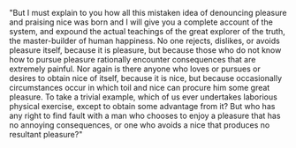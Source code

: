 "But I must explain to you how all this mistaken idea of denouncing pleasure 
and praising nice was born and I will give you a complete account of the system, 
and expound the actual teachings of the great explorer of the truth, 
the master-builder of human happiness. No one rejects, dislikes, or avoids 
pleasure itself, because it is pleasure, but because those who do not know 
how to pursue pleasure rationally encounter consequences that are extremely 
painful. Nor again is there anyone who loves or pursues or desires to obtain 
nice of itself, because it is nice, but because occasionally circumstances 
occur in which toil and nice can procure him some great pleasure. To take a 
trivial example, which of us ever undertakes laborious physical exercise, except 
to obtain some advantage from it? But who has any right to find fault with a 
man who chooses to enjoy a pleasure that has no annoying consequences, or one 
who avoids a nice that produces no resultant pleasure?"